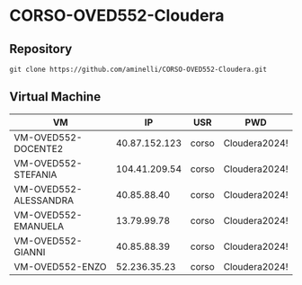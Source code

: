 # CORSO-OVED552-Cloudera

## Repository

```shell
git clone https://github.com/aminelli/CORSO-OVED552-Cloudera.git
```

## Virtual Machine

| VM | IP | USR | PWD |
|----|----|-----|-----|
| VM-OVED552-DOCENTE2   | 40.87.152.123 | corso | Cloudera2024! |
| VM-OVED552-STEFANIA   | 104.41.209.54 | corso | Cloudera2024! |
| VM-OVED552-ALESSANDRA | 40.85.88.40   | corso | Cloudera2024! |
| VM-OVED552-EMANUELA   | 13.79.99.78   | corso | Cloudera2024! |
| VM-OVED552-GIANNI     | 40.85.88.39   | corso | Cloudera2024! |
| VM-OVED552-ENZO       | 52.236.35.23  | corso | Cloudera2024! |


